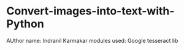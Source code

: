 # Convert-images-into-text-with-Python
AUthor name: Indranil Karmakar
modules used: Google tesseract lib

